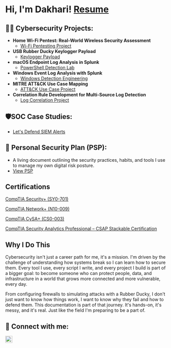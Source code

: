 <h1>Hi, I'm Dakhari! <a href="https://drive.google.com/file/d/1VRh0zVOO7UP_Qy5q36dQ5-IhXzuLIPRr/view?usp=drive_link)
">Resume</a>


<h2>👨‍💻 Cybersecurity Projects:</h2>

- <b>Home Wi-Fi Pentest: Real-World Wireless Security Assessment</b>
  - [Wi-Fi Pentesting Project](https://github.com/VemTech6/Wi-Fi-Pentesting-Project)
- <b>USB Rubber Ducky Keylogger Payload</b>
  - [Keylogger Payload](https://github.com/VemTech6/Keylogger-Payload)
- <b>macOS Endpoint Log Analysis in Splunk</b>  
  - [PowerShell Detection Lab](https://github.com/VemTech6/Splunk-SIEM-Project)
- <b>Windows Event Log Analysis with Splunk</b> 
  - [Windows Detection Engineering](https://github.com/VemTech6/Memory-Forensics-Lab)
- <b>MITRE ATT&CK Use Case Mapping</b>  
  - [ATT&CK Use Case Project](https://github.com/VemTech6/ATTACK-Use-Case-Project)
- <b>Correlation Rule Development for Multi-Source Log Detection</b>  
  - [Log Correlation Project](https://github.com/VemTech6/Log-Correlation-Project)

 <h2>🛡️SOC Case Studies:</h2>
 
- [Let's Defend SIEM Alerts](https://github.com/VemTech6/letsdefend-siem-alerts)

<h2>🔐 Personal Security Plan (PSP):</h2>
 
 - A living document outlining the security practices, habits, and tools I use to manage my own digital risk posture.
 - [View PSP](https://github.com/VemTech6/Personal-Security-Plan)



<h2>Certifications</h2>

[CompTIA Security+ (SY0-701) ](https://www.credly.com/badges/7f7498cb-c6a5-416b-b6cd-997571ad6b45/public_url)

[CompTIA Network+ (N10-009) ](https://www.credly.com/badges/18d41486-3698-4ce5-9613-a6e6e9306eaa/public_url)

[CompTIA CySA+ (CS0-003) ](https://www.credly.com/badges/5e4be875-d3af-4a42-a015-aaca04763341/public_url)

[CompTIA Security Analytics Professional – CSAP Stackable Certification](https://www.credly.com/badges/6ad53012-23e1-4225-afd6-24b3c5c48e1f/public_url)

<h2>Why I Do This</h2>
Cybersecurity isn't just a career path for me, it's a mission. I'm driven by the challenge of understanding how systems break so I can learn how to secure them. Every tool I use, every script I write, and every project I build is part of a bigger goal: to become someone who can protect people, data, and infrastructure in a world that grows more connected and more vulnerable, every day.

From configuring firewalls to simulating attacks with a Rubber Ducky, I don't just want to know how things work, I want to know why they fail and how to defend them. This documentation is part of that journey. It's hands-on, it's messy, and it's real. Just like the field I'm preparing to be a part of.


<h2> 🤳 Connect with me:</h2>


[<img align="left" alt="JoshMadakor | LinkedIn" width="22px" src="https://cdn.jsdelivr.net/npm/simple-icons@v3/icons/linkedin.svg" />][linkedin]



[linkedin]: https://www.linkedin.com/in/dakhari-shorter

<!--
**joshmadakor1/joshmadakor1** is a ✨ _special_ ✨ repository because its `README.md` (this file) appears on your GitHub profile.

Here are some ideas to get you started:

- 🔭 I’m currently working on ...
- 🌱 I’m currently learning ...
- 👯 I’m looking to collaborate on ...
- 🤔 I’m looking for help with ...
- 💬 Ask me about ...
- 📫 How to reach me: ...
- 😄 Pronouns: ...
- ⚡ Fun fact: ...
-->
